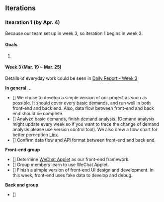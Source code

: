 ## Iterations

### Itearation 1 (by Apr. 4)

Because our team set up in week 3, so iteration 1 begins in week 3.

#### Goals

1. 

#### Week 3 (Mar. 19 ~ Mar. 25)

Details of everyday work could be seen in [Daily Report - Week 3](https://github.com/orgs/rookies-sysu/projects/1)

**In general ...**
- [] We chose to develop a simple version of our project as soon as possible. It should cover every basic demands, and run well in both front-end and back end. Also, data flow between front-end and back end should be complete.
- [] Analyze basic demands, finish [demand analysis](). (Demand analysis might update every week so if you want to trace the change of demand analysis please use version control tool). We also drew a flow chart for better perception [Link]().
- [] Confirm data flow and API format between front-end and back end.

**Front-end group**
- [] Determine [WeChat Applet](https://mp.weixin.qq.com/debug/wxadoc/introduction/index.html?t=2018323) as our front-end framework.
- [] Group members learn to use WeChat Applet.
- [] Finish a simple version of front-end UI design and development. In this week, front-end uses fake data to develop and debug.

**Back end group**
- [] 

 